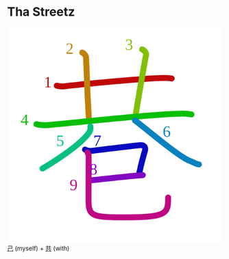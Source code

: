 # Tha Streetz
![5df7](Kanji/kanji-colorize/5df7.svg)
[己](Kanji/kanji-dict/己.md) (myself) + [共](Kanji/kanji-dict/共.md) (with)